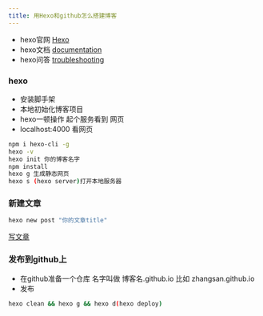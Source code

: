 ```yaml
---
title: 用Hexo和github怎么搭建博客
---
```

- hexo官网 [Hexo](https://hexo.io/)
- hexo文档 [documentation](https://hexo.io/docs/)
- hexo问答 [troubleshooting](https://hexo.io/docs/troubleshooting.html)


### hexo
- 安装脚手架
- 本地初始化博客项目
- hexo一顿操作 起个服务看到 网页
- localhost:4000 看网页

```bash
npm i hexo-cli -g
hexo -v
hexo init 你的博客名字
npm install 
hexo g 生成静态网页
hexo s (hexo server)打开本地服务器
```

### 新建文章
``` bash
hexo new post "你的文章title"
```
[写文章](https://hexo.io/docs/writing.html)

### 发布到github上
- 在github准备一个仓库 名字叫做 博客名.github.io 比如 zhangsan.github.io
- 发布

```bash
hexo clean && hexo g && hexo d(hexo deploy)
```